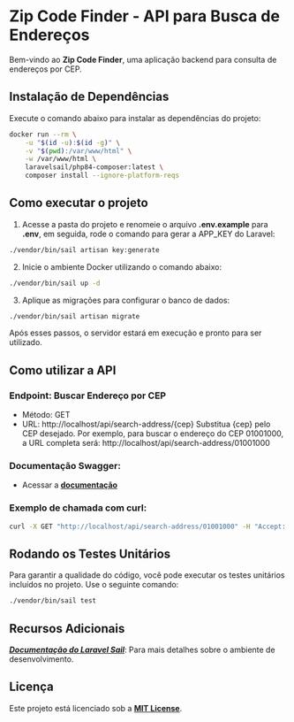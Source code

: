 # Zip Code Finder - API para Busca de Endereços

Bem-vindo ao **Zip Code Finder**, uma aplicação backend para consulta de endereços por CEP.

## Instalação de Dependências

Execute o comando abaixo para instalar as dependências do projeto:

```bash
docker run --rm \
    -u "$(id -u):$(id -g)" \
    -v "$(pwd):/var/www/html" \
    -w /var/www/html \
    laravelsail/php84-composer:latest \
    composer install --ignore-platform-reqs
```

## Como executar o projeto

1. Acesse a pasta do projeto e renomeie o arquivo **.env.example** para **.env**, em seguida, rode o comando para gerar a APP_KEY do Laravel:

```bash
./vendor/bin/sail artisan key:generate
```

2. Inicie o ambiente Docker utilizando o comando abaixo:

```bash
./vendor/bin/sail up -d
```

3. Aplique as migrações para configurar o banco de dados:

```bash
./vendor/bin/sail artisan migrate
```

Após esses passos, o servidor estará em execução e pronto para ser utilizado.

## Como utilizar a API

### Endpoint: Buscar Endereço por CEP

-   Método: GET
-   URL: http://localhost/api/search-address/{cep}
    Substitua {cep} pelo CEP desejado. Por exemplo, para buscar o endereço do CEP 01001000, a URL completa será: http://localhost/api/search-address/01001000

### Documentação Swagger:

-   Acessar a [**documentação**](http://localhost/api/documentation#/Address)

### Exemplo de chamada com curl:

```bash
curl -X GET "http://localhost/api/search-address/01001000" -H "Accept: application/json"
```

## Rodando os Testes Unitários

Para garantir a qualidade do código, você pode executar os testes unitários incluídos no projeto. Use o seguinte comando:

```bash
./vendor/bin/sail test
```

## Recursos Adicionais

[**_Documentação do Laravel Sail_**](https://laravel.com/docs/11.x/sail): Para mais detalhes sobre o ambiente de desenvolvimento.

## Licença

Este projeto está licenciado sob a [**MIT License**](https://github.com/DouglasVulcano/zip_code_finder_backend/blob/main/LICENSE).
